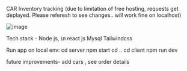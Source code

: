 CAR Inventory tracking (due to limitation of free hosting, requests get deplayed. Please referesh to see changes.. will work fine on localhost)

![image](https://github.com/Anshikaj69/car_inventory/assets/94690313/1e05cf2c-754f-4c9d-b758-9affd8a06cd0)

Tech stack -
Node js, \n
react js
Mysql
Tailwindcss

Run app on local env:
cd server
npm start
cd ..
cd client
npm run dev



future improvements- add cars ,
see order details
